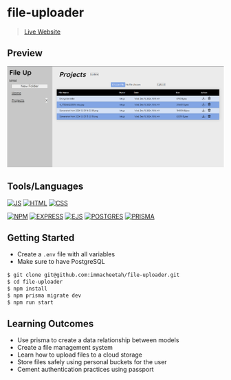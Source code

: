 # file-uploader

>  [Live Website]()

## Preview

![app preview](image.png)

## Tools/Languages

[![JS](https://img.shields.io/badge/-JAVASCRIPT-000?style=for-the-badge&logo=javascript&logoColor=F0DB4F)](#)  [![HTML](https://img.shields.io/badge/-HTML-000?style=for-the-badge&logo=html5)](#)  [![CSS](https://img.shields.io/badge/-CSS-000?style=for-the-badge&logo=css3&logoColor=1572B6)](#)

[![NPM](https://img.shields.io/badge/-npm-000?style=for-the-badge&logo=npm)](#)  [![EXPRESS](https://img.shields.io/badge/-express-000?style=for-the-badge&logo=express)](#) [![EJS](https://img.shields.io/badge/-ejs-000?style=for-the-badge&logo=ejs)](#)
[![POSTGRES](https://img.shields.io/badge/postgres-black?style=for-the-badge&logo=postgresql&)](#)
[![PRISMA](https://img.shields.io/badge/prisma-black?style=for-the-badge&logo=prisma&)](#)

## Getting Started
- Create a `.env` file with all variables
- Make sure to have PostgreSQL

```
$ git clone git@github.com:immacheetah/file-uploader.git
$ cd file-uploader
$ npm install
$ npm prisma migrate dev
$ npm run start
```

## Learning Outcomes

- Use prisma to create a data relationship between models
- Create a file management system
 - Learn how to upload files to a cloud storage
 - Store files safely using personal buckets for the user
- Cement authentication practices using passport